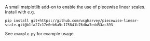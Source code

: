 A small matplotlib add-on to enable the use of piecewise linear scales. Install with e.g.
```
pip install git+https://github.com/wsgharvey/piecewise-linear-scale.git@b1fa27c17e0eb6a5c175841b76dba7edd53ac393
```

See `example.py` for example usage.
